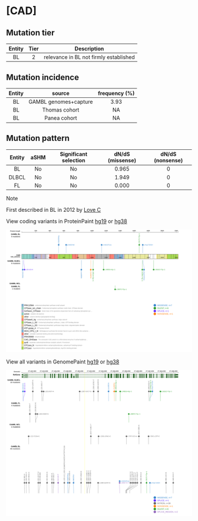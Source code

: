 # [CAD]

## Mutation tier

|Entity|Tier|Description                           |
|:------:|:----:|--------------------------------------|
|BL    |2   |relevance in BL not firmly established|
## Mutation incidence

|Entity|source               |frequency (%)|
|:------:|:---------------------:|:-------------:|
|BL    |GAMBL genomes+capture|3.93         |
|BL    |Thomas cohort        |  NA         |
|BL    |Panea cohort         |  NA         |

## Mutation pattern

|Entity|aSHM|Significant selection|dN/dS (missense)|dN/dS (nonsense)|
|:------:|:----:|:---------------------:|:----------------:|:----------------:|
|BL    |No  |No                   |0.965           |0               |
|DLBCL |No  |No                   |1.949           |0               |
|FL    |No  |No                   |0.000           |0               |


> [!NOTE]
> First described in BL in 2012 by [Love C](https://pubmed.ncbi.nlm.nih.gov/23143597)


View coding variants in ProteinPaint [hg19](https://www.bcgsc.ca/downloads/morinlab/GAMBL/test/genes/CAD_protein.html)  or [hg38](https://www.bcgsc.ca/downloads/morinlab/GAMBL/test/genes/CAD_protein_hg38.html)

![image](images/proteinpaint/CAD_NM_004341.svg)

View all variants in GenomePaint [hg19](https://www.bcgsc.ca/downloads/morinlab/GAMBL/test/genes/CAD.html)  or [hg38](https://www.bcgsc.ca/downloads/morinlab/GAMBL/test/genes/CAD_hg38.html)

![image](images/proteinpaint/CAD.svg)
